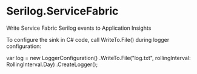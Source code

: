 # Serilog.ServiceFabric
Write Service Fabric Serilog events to Application Insights


To configure the sink in C# code, call WriteTo.File() during logger configuration:

var log = new LoggerConfiguration()
    .WriteTo.File("log.txt", rollingInterval: RollingInterval.Day)
    .CreateLogger();

